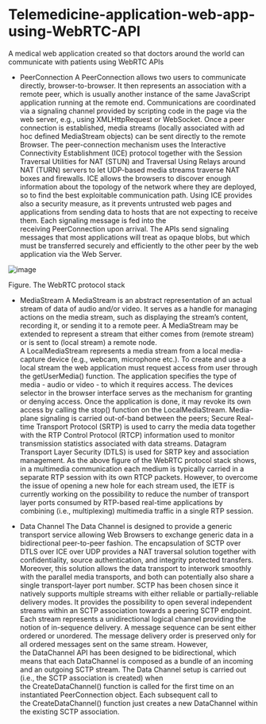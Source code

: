 # Telemedicine-application-web-app-using-WebRTC-API
A medical web application created so that doctors around the world can communicate with patients using WebRTC APIs 

- PeerConnection
A PeerConnection allows two users to communicate directly, browser-to-browser. It then represents an association with a remote peer, which is usually another instance of the same JavaScript application running at the remote end. Communications are coordinated via a signaling channel provided by scripting code in the page via the web server, e.g., using XMLHttpRequest or WebSocket. Once a peer connection is established, media streams (locally associated with ad hoc defined MediaStream objects) can be sent directly to the remote Browser. The peer-connection mechanism uses the Interactive Connectivity Establishment (ICE) protocol together with the Session Traversal Utilities for NAT (STUN) and Traversal Using Relays around NAT (TURN) servers to let UDP-based media streams traverse NAT boxes and firewalls. ICE allows the browsers to discover enough information about the topology of the network where they are deployed, so to find the best exploitable communication path. Using ICE provides also a security measure, as it prevents untrusted web pages and applications from sending data to hosts that are not expecting to receive them. Each signaling message is fed into the receiving PeerConnection upon arrival. The APIs send signaling messages that most applications will treat as opaque blobs, but which must be transferred securely and efficiently to the other peer by the web application via the Web Server.

![image](https://user-images.githubusercontent.com/22990797/128346172-6720627b-8dbb-418f-9a90-3a18877f3000.png)

Figure.  The WebRTC protocol stack

- MediaStream 
A MediaStream is an abstract representation of an actual stream of data of audio and/or video. It serves as a handle for managing actions on the media stream, such as displaying the stream’s content, recording it, or sending it to a remote peer. A MediaStream may be extended to represent a stream that either comes from (remote stream) or is sent to (local stream) a remote node. A LocalMediaStream represents a media stream from a local media-capture device (e.g., webcam, microphone etc.). To create and use a local stream the web application must request access from user through the getUserMedia() function. The application specifies the type of media - audio or video - to which it requires access. The devices selector in the browser interface serves as the mechanism for granting or denying access. Once the application is done, it may revoke its own access by calling the stop() function on the LocalMediaStream. Media-plane signaling is carried out-of-band between the peers; Secure Real-time Transport Protocol (SRTP) is used to carry the media data together with the RTP Control Protocol (RTCP) information used to monitor transmission statistics associated with data streams. Datagram Transport Layer Security (DTLS) is used for SRTP key and association management.
As the above figure of the WebRTC protocol stack shows, in a multimedia communication each medium is typically carried in a separate RTP session with its own RTCP packets. However, to overcome the issue of opening a new hole for each stream used, the IETF is currently working on the possibility to reduce the number of transport layer ports consumed by RTP-based real-time applications by combining (i.e., multiplexing) multimedia traffic in a single RTP session.

- Data Channel
The Data Channel is designed to provide a generic transport service allowing Web Browsers to exchange generic data in a bidirectional peer-to-peer fashion.
The encapsulation of SCTP over DTLS over ICE over UDP provides a NAT traversal solution together with confidentiality, source authentication, and integrity protected transfers. Moreover, this solution allows the data transport to interwork smoothly with the parallel media transports, and both can potentially also share a single transport-layer port number. SCTP has been chosen since it natively supports multiple streams with either reliable or partially-reliable delivery modes. It provides the possibility to open several independent streams within an SCTP association towards a peering SCTP endpoint. Each stream represents a unidirectional logical channel providing the notion of in-sequence delivery. A message sequence can be sent either ordered or unordered. The message delivery order is preserved only for all ordered messages sent on the same stream. However, the DataChannel API has been designed to be bidirectional, which means that each DataChannel is composed as a bundle of an incoming and an outgoing SCTP
stream.
The Data Channel setup is carried out (i.e., the SCTP association is created) when the CreateDataChannel() function is called for the first time on an instantiated PeerConnection object. Each subsequent call to the CreateDataChannel() function just creates a new DataChannel within the existing SCTP association.
